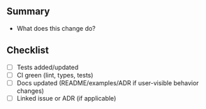 ## Summary

- What does this change do?

## Checklist

- [ ] Tests added/updated
- [ ] CI green (lint, types, tests)
- [ ] Docs updated (README/examples/ADR if user-visible behavior changes)
- [ ] Linked issue or ADR (if applicable)
